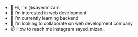 - 👋 Hi, I’m @sayedmizan1
- 👀 I’m interested in web development
- 🌱 I’m currently learning backend 
- 💞️ I’m looking to collaborate on web development company
- 📫 How to reach me instagram sayed_mizan_

<!---
sayedmizan1/sayedmizan1 is a ✨ special ✨ repository because its `README.md` (this file) appears on your GitHub profile.
You can click the Preview link to take a look at your changes.
--->
